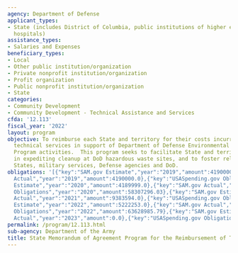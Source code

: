 ```yaml
---
agency: Department of Defense
applicant_types:
- State (includes District of Columbia, public institutions of higher education and
  hospitals)
assistance_types:
- Salaries and Expenses
beneficiary_types:
- Local
- Other public institution/organization
- Private nonprofit institution/organization
- Profit organization
- Public nonprofit institution/organization
- State
categories:
- Community Development
- Community Development - Technical Assistance and Services
cfda: '12.113'
fiscal_year: '2022'
layout: program
objective: To reimburse each State and territory for their costs incurred by providing
  technical services in support of Department of Defense Environmental Restoration
  Program activities.  This program seeks to facilitate State and territory participation
  in expediting cleanup at DoD hazardous waste sites, and to foster relations between
  States, military services, Defense agencies and DoD.
obligations: '[{"key":"SAM.gov Estimate","year":"2019","amount":4190000.0},{"key":"SAM.gov
  Actual","year":"2019","amount":4190000.0},{"key":"USASpending.gov Obligations","year":"2019","amount":24058073.14},{"key":"SAM.gov
  Estimate","year":"2020","amount":4189999.0},{"key":"SAM.gov Actual","year":"2020","amount":14245025.0},{"key":"USASpending.gov
  Obligations","year":"2020","amount":58307296.03},{"key":"SAM.gov Estimate","year":"2021","amount":13500000.0},{"key":"SAM.gov
  Actual","year":"2021","amount":9383594.0},{"key":"USASpending.gov Obligations","year":"2021","amount":20664729.57},{"key":"SAM.gov
  Estimate","year":"2022","amount":5222253.0},{"key":"SAM.gov Actual","year":"2022","amount":5222253.0},{"key":"USASpending.gov
  Obligations","year":"2022","amount":63628985.79},{"key":"SAM.gov Estimate","year":"2023","amount":14605847.0},{"key":"SAM.gov
  Actual","year":"2023","amount":0.0},{"key":"USASpending.gov Obligations","year":"2023","amount":27387198.48}]'
permalink: /program/12.113.html
sub-agency: Department of the Army
title: State Memorandum of Agreement Program for the Reimbursement of Technical Services
---
```

